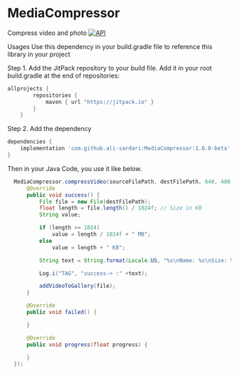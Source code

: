 # MediaCompressor
Compress video and photo
[![API](https://img.shields.io/badge/API-17%2B-brightgreen.svg?style=flat)](https://android-arsenal.com/api?level=17)

Usages
Use this dependency in your build.gradle file to reference this library in your project

Step 1. Add the JitPack repository to your build file. Add it in your root build.gradle at the end of repositories:

```groovy
allprojects {
        repositories {
            maven { url "https://jitpack.io" }
        }
    }
```

Step 2. Add the dependency
```groovy
dependencies {
    implementation 'com.github.ali-sardari:MediaCompressor:1.0.0-beta'
}
```

Then in your Java Code, you use it like below.

```java
  MediaCompressor.compressVideo(sourceFilePath, destFilePath, 640, 480, new MediaCompressor.IMediaCompressor() {
      @Override
      public void success() {
          File file = new File(destFilePath);
          float length = file.length() / 1024f; // Size in KB
          String value;

          if (length >= 1024)
              value = length / 1024f + " MB";
          else
              value = length + " KB";

          String text = String.format(Locale.US, "%s\nName: %s\nSize: %s", getString(R.string.video_compression_complete), file.getName(), value);

          Log.i("TAG", "success-> :" +text);

          addVideoToGallery(file);
      }

      @Override
      public void failed() {

      }

      @Override
      public void progress(float progress) {

      }
  });
```
